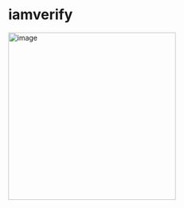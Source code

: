 # iamverify

<img width="336" alt="image" src="https://github.com/cnetsec/iamverify/assets/86935257/a284b9fc-1b61-4153-a76c-2aa8d8808024">
